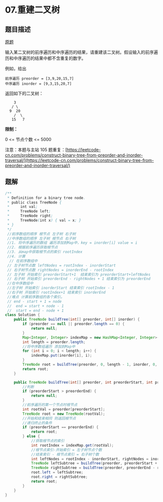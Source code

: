 # 07.重建二叉树

## 题目描述

[原题](https://leetcode-cn.com/problems/zhong-jian-er-cha-shu-lcof/)

输入某二叉树的前序遍历和中序遍历的结果，请重建该二叉树。假设输入的前序遍历和中序遍历的结果中都不含重复的数字。

例如，给出

```text
前序遍历 preorder = [3,9,20,15,7]
中序遍历 inorder = [9,3,15,20,7]
```

返回如下的二叉树：

```text
    3
   / \
  9  20
    /  \
   15   7
```

**限制：**

0 &lt;= 节点个数 &lt;= 5000

注意：本题与主站 105 题重复：[https://leetcode-cn.com/problems/construct-binary-tree-from-preorder-and-inorder-traversal/](https://leetcode-cn.com/problems/construct-binary-tree-from-preorder-and-inorder-traversal/)

## **题解**

```java
/**
 * Definition for a binary tree node.
 * public class TreeNode {
 *     int val;
 *     TreeNode left;
 *     TreeNode right;
 *     TreeNode(int x) { val = x; }
 * }
 */
 //前序数组的顺序 根节点 左子树 右子树
 //中序数组的顺序 左子树 根节点 右子树 
 //1. 将中序遍历的数组 遍历添加到Map中，key = inorder[i] value = i
 //2. 根据前序遍历获取根节点
 //3. 从map中获取根节点的索引 rootIndex
 //4. 计算 
  // 在前序数组中 
 // 左子树节点数 leftNodes = rootIndex - inorderStart 
 // 右子树节点数 rightNodes = inorderEnd - rootIndex
 // 左子树 开始索引 preorderStart+1  结束索引为 preorderStart+leftNodes
 // 右子树 开始索引 preorderEnd - rightNodes + 1 结束索引为 preorderEnd
 //在中序数组中 
 //左子树 开始索引 inorderStart 结束索引 rootIndex - 1
 //右子树 开始索引 rootIndex+1 结束索引 inorderEnd
 //难点 计算前序数组的各个索引。
 // end - start + 1 = node
 //  end = start + node - 1
 //  start = end - node + 1
class Solution {
    public TreeNode buildTree(int[] preorder, int[] inorder) {
        if (preorder == null || preorder.length == 0) {
            return null;
        }
        Map<Integer, Integer> indexMap = new HashMap<Integer, Integer>();
        int length = preorder.length;
        //将中序数组遍历 添加到Map中
        for (int i = 0; i < length; i++) {
            indexMap.put(inorder[i], i);
        }
        TreeNode root = buildTree(preorder, 0, length - 1, inorder, 0, length - 1, indexMap);
        return root;
    }

    public TreeNode buildTree(int[] preorder, int preorderStart, int preorderEnd, int[] inorder, int inorderStart, int inorderEnd, Map<Integer, Integer> indexMap) {
        //判断
        if (preorderStart > preorderEnd) {
            return null;
        }
        //前序遍历的第一个节点时根节点
        int rootVal = preorder[preorderStart];
        TreeNode root = new TreeNode(rootVal);
        //开始和结束相同 则返回根节点
        //递归终止的条件
        if (preorderStart == preorderEnd) {
            return root;
        } else {
            //获取根节点的索引
            int rootIndex = indexMap.get(rootVal);
            //根节点索引-开始索引 = 左子树节点个数
            //结束索引 - 根节点索引 = 右子树个数
            int leftNodes = rootIndex - inorderStart, rightNodes = inorderEnd - rootIndex;
            TreeNode leftSubtree = buildTree(preorder, preorderStart + 1, preorderStart + leftNodes, inorder, inorderStart, rootIndex - 1, indexMap);
            TreeNode rightSubtree = buildTree(preorder, preorderEnd - rightNodes + 1, preorderEnd, inorder, rootIndex + 1, inorderEnd, indexMap);
            root.left = leftSubtree;
            root.right = rightSubtree;
            return root;
        }
    }
}
```

